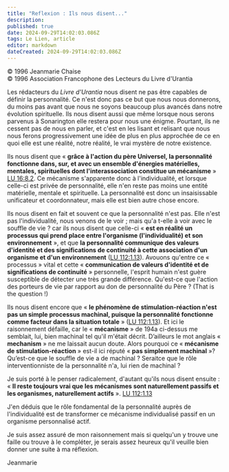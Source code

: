 ```yaml
---
title: "Reflexion : Ils nous disent..."
description: 
published: true
date: 2024-09-29T14:02:03.086Z
tags: Le Lien, article
editor: markdown
dateCreated: 2024-09-29T14:02:03.086Z
---
```


<p class="v-card v-sheet theme--light grey lighten-3 px-2">© 1996 Jeanmarie Chaise<br>© 1996 Association Francophone des Lecteurs du Livre d'Urantia</p>

Les rédacteurs du _Livre d'Urantia_ nous disent ne pas être capables de définir la personnalité. Ce n'est donc pas ce but que nous nous donnerons, du moins pas avant que nous ne soyons beaucoup plus avancés dans notre évolution spirituelle. Ils nous disent aussi que même lorsque nous serons parvenus à Sonarington elle restera pour nous une énigme. Pourtant, ils ne cessent pas de nous en parler, et c'est en les lisant et relisant que nous nous ferons progressivement une idée de plus en plus approchée de ce en quoi elle est une réalité, notre réalité, le vrai mystère de notre existence.

Ils nous disent que « **grâce à l'action du père Universel, la personnalité fonctionne dans, sur, et avec un ensemble d'énergies matérielles, mentales, spirituelles dont l'interassociation constitue un mécanisme** » [LU 16:8.2](/fr/The_Urantia_Book/16#p8_2). Ce mécanisme s'apparente donc à l'individualité, et lorsque celle-ci est privée de personnalité, elle n'en reste pas moins une entité matérielle, mentale et spirituelle. La personnalité est donc un insaisissable unificateur et coordonnateur, mais elle est bien autre chose encore.

Ils nous disent en fait et souvent ce que la personnalité n'est pas. Elle n'est pas l'individualité, nous venons de le voir ; mais qu'a t-elle à voir avec le souffle de vie ? car ils nous disent que celle-ci « **est en réalité un processus qui prend place entre l'organisme (l'individualité) et son environnement** », et que **la personnalité communique des valeurs d'identité et des significations de continuité à cette association d'un organisme et d'un environnement** ([LU 112:1.13](/fr/The_Urantia_Book/112#p1_13)). Avouons qu'entre ce « processus » vital et cette « **communication de valeurs d'identité et de significations de continuité** » personnelle, l'esprit humain n'est guère susceptible de détecter une très grande différence. Qu'est-ce que l'action des porteurs de vie par rapport au don de personnalité du Père ? (That is the question !)

Ils nous disent encore que « **le phénomène de stimulation-réaction n'est pas un simple processus machinal, puisque la personnalité fonctionne comme facteur dans la situation totale** » ([LU 112:1.13](/fr/The_Urantia_Book/112#p1_13)). Et ici le raisonnement défaille, car le « **mécanisme** » de 194a ci-dessus me semblait, lui, bien machinal tel qu'il m'était décrit. D’ailleurs le mot anglais « **mechanism** » ne me laissait aucun doute. Alors pourquoi ce « **mécanisme de stimulation-réaction** » est-il ici réputé « **pas simplement machinal** »? Qu’est-ce que le souffle de vie a de machinal ? Seraitce que le rôle interventionniste de la personnalité n'a, lui rien de machinal ?

Je suis porté à le penser radicalement, d'autant qu'ils nous disent ensuite : « **Il reste toujours vrai que les mécanismes sont naturellement passifs et les organismes, naturellement actifs** ». [LU 112:1.13](/fr/The_Urantia_Book/112#p1_13)

J'en déduis que le rôle fondamental de la personnalité auprès de l'individualité est de transformer ce mécanisme individualisé passif en un organisme personnalisé actif.

Je suis assez assuré de mon raisonnement mais si quelqu'un y trouve une faille ou trouve à le compléter, je serais assez heureux qu'il veuille bien donner une suite à ma réflexion.

Jeanmarie